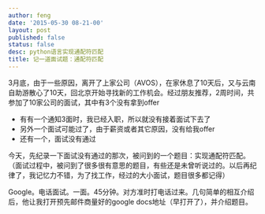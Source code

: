```yaml
---
author: feng
date: '2015-05-30 08-21-00'
layout: post
published: false
status: false
desc: python语言实现通配符匹配
title: 记一道面试题：通配符匹配
---
```


3月底，由于一些原因，离开了上家公司（AVOS），在家休息了10天后，又与云南自助游散心了10天，回北京开始寻找新的工作机会。经过朋友推荐，2周时间，共参加了10家公司的面试，其中有3个没有拿到offer

 * 有有一个通知3面时，我已经入职，所以就没有接着面试下去了
 * 另外一个面试可能过了，由于薪资或者其它原因，没有给我offer
 * 还有一个，面试没有通过

今天，先纪录一下面试没有通过的那次，被问到的一个题目：实现通配符匹配。（面试过程中，被问到了很多很有意思的题目，有些还是未曾听说过的。以后再纪律了，我记忆力不错，为了找工作，经过的大小面试，题目很多都记得）

Google。电话面试。一面。45分钟。对方准时打电话过来。几句简单的相互介绍后，他让我打开预先邮件商量好的google docs地址（早打开了），并介绍题目。
